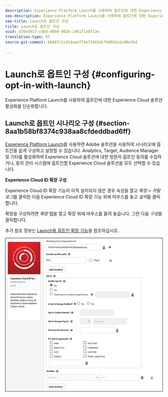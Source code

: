 ```yaml
---
description: Experience Platform Launch를 사용하여 옵트인에 대한 Experience Cloud 솔루션 활성화를 단순화합니다.
seo-description: Experience Platform Launch를 사용하여 옵트인에 대한 Experience Cloud 솔루션 활성화를 단순화합니다.
seo-title: Launch로 옵트인 구성
title: Launch로 옵트인 구성
uuid: d35ed917-c4bd-4868-9026-1461f1a8f13e
translation-type: ht
source-git-commit: bb687c1cd14aae7faef2565dcf9d041a1c06e3bd

---
```



# Launch로 옵트인 구성 {#configuring-opt-in-with-launch}

Experience Platform Launch를 사용하여 옵트인에 대한 Experience Cloud 솔루션 활성화를 단순화합니다.

## Launch로 옵트인 시나리오 구성 {#section-8aa1b58bf8374c938aa8cfdeddbad6ff}

[Experience Platform Launch](https://docs.adobelaunch.com/)를 사용하면 Adobe 솔루션을 사용하여 시나리오에 옵트인을 쉽게 구성하고 설정할 수 있습니다. Analytics, Target, Audience Manager 및 기타를 활성화하여 Experience Cloud 솔루션에 대한 방문자 옵트인 동의를 수집하거나, 동의 관리 시스템에 옵트인할 Experience Cloud 솔루션을 모두 선택할 수 있습니다.

**Experience Cloud ID 확장 구성**

Experience Cloud ID 확장 기능이 아직 설치되지 않은 경우 속성을 열고 *확장 &gt; 카탈로그*를 클릭한 다음 Experience Cloud ID 확장 기능 위에 마우스를 놓고 *설치*를 클릭합니다.

확장을 구성하려면 *확장* 탭을 열고 확장 위에 마우스를 올려 놓습니다. 그런 다음 *구성*을 클릭합니다.

추가 참조 정보는 [Launch용 옵트인 확장 기능](https://docs.adobelaunch.com/extension-reference/web/experience-cloud-id-service-extension)을 참조하십시오.

![](assets/optin-launch.jpg)

